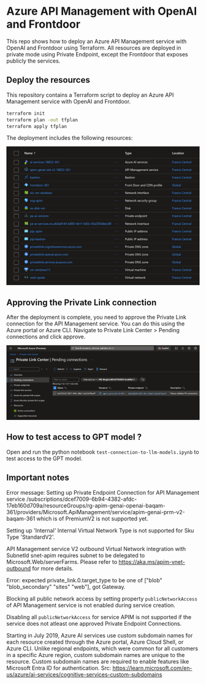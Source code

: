 # Azure API Management with OpenAI and Frontdoor

This repo shows how to deploy an Azure API Management service with OpenAI and Frontdoor using Terraform.
All resources are deployed in private mode using Private Endpoint, except the Frontdoor that exposes publicly the services.

## Deploy the resources

This repository contains a Terraform script to deploy an Azure API Management service with OpenAI and Frontdoor.

```sh
terraform init
terraform plan -out tfplan
terraform apply tfplan
```

 The deployment includes the following resources:

![](images/resources.png)

## Approving the Private Link connection

After the deployment is complete, you need to approve the Private Link connection for the API Management service. You can do this using the Azure portal or Azure CLI. Navigate to Private Link Center > Pending connections and click approve.

![](images/approve-pl-connection.png)

## How to test access to GPT model ?

Open and run the python notebook `test-connection-to-llm-models.ipynb` to test access to the GPT model.

## Important notes

Error message: Setting up Private Endpoint Connection for API Management service /subscriptions/dcef7009-6b94-4382-afdc-17eb160d709a/resourceGroups/rg-apim-genai-openai-baqam-361/providers/Microsoft.ApiManagement/service/apim-genai-prm-v2-baqam-361 which is of PremiumV2 is not supported yet.

Setting up 'Internal' Internal Virtual Network Type is not supported for Sku Type 'StandardV2'.

API Management service V2 outbound Virtual Network integration with SubnetId snet-apim requires subnet to be delegated to Microsoft.Web/serverFarms. Please refer to https://aka.ms/apim-vnet-outbound for more details.

Error: expected private_link.0.target_type to be one of ["blob" "blob_secondary" "sites" "web"], got Gateway.

Blocking all public network access by setting property `publicNetworkAccess` of API Management service is not enabled during service creation.

Disabling all `publicNetworkAccess` for service APIM is not supported if the service does not atleast one approved Private Endpoint Connections.

Starting in July 2019, Azure AI services use custom subdomain names for each resource created through the Azure portal, Azure Cloud Shell, or Azure CLI. Unlike regional endpoints, which were common for all customers in a specific Azure region, custom subdomain names are unique to the resource. Custom subdomain names are required to enable features like Microsoft Entra ID for authentication.
Src: https://learn.microsoft.com/en-us/azure/ai-services/cognitive-services-custom-subdomains


